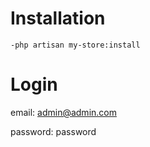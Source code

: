 # Installation
```
-php artisan my-store:install
```
# Login

email: admin@admin.com

password: password
